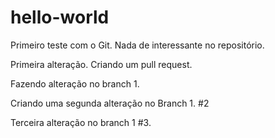hello-world
===========

Primeiro teste com o Git. Nada de interessante no repositório.

Primeira alteração. Criando um pull request.

Fazendo alteração no branch 1.

Criando uma segunda alteração no Branch 1. #2

Terceira alteração no branch 1 #3.